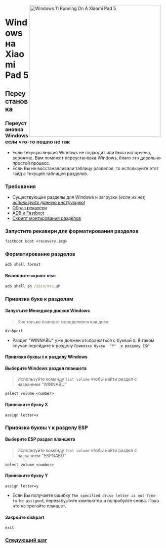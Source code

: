 ﻿<img align="right" src="https://raw.githubusercontent.com/erdilS/Port-Windows-11-Xiaomi-Pad-5/main/nabu.png" width="425" alt="Windows 11 Running On A Xiaomi Pad 5">


# Windows на Xiaomi Pad 5

## Переустановка
### Переустановка Windows если что-то пошло не так

- Если текущая версия Windows не подходит или была испорчена, вероятно, Вам поможет переустановка Windows, благо это довольно простой процесс.
- Если Вы не восстанавливали таблицу разделов, то используйте этот гайд с текущей таблицей разделов.

### Требования

- Существующие разделы для Windows и загрузки (*если их нет, [используйте данную инструкцию](/guide/Russian/partition-ru.md)*)
- [Образ рекавери](../../../../releases/tag/1.0)
- [ADB и Fastboot](https://developer.android.com/studio/releases/platform-tools)
- [Скрипт монтирования разделов](../../../../releases/tag/1.0)



### Запустите рекавери для форматирования разделов

```cmd
fastboot boot <recovery.img>
```

### Форматирование разделов

```cmd
adb shell format
```

#### Выполните скрипт msc

```cmd
adb shell sh /sbin/msc.sh
```

### Привязка букв к разделам
  

#### Запустите Менеджер дисков Windows

> Как только планшет определился как диск

```cmd
diskpart
```

- Раздел "WINNABU" уже должен отображаться с буквой `X`. В таком случае перейдите к разделу `Привязка буквы  "Y"  к разделу ESP`

#### Привязка буквы  `X`  к разделу Windows

#### Выберите Windows раздел планшета
> Используйте команду `list volume` чтобы найти раздел с названием "WINNABU"

```diskpart
select volume <number>
```

#### Привяжите букву X
```diskpart
assign letter=x
```

### Привязка буквы  `Y`  к разделу ESP

#### Выберите ESP раздел планшета
> Используйте команду `list volume` чтобы найти раздел с названием "ESPNABU"

```diskpart
select volume <number>
```

#### Привяжите букву Y

```diskpart
assign letter=y
```

- Если Вы получаете ошибку `The specified drive letter is not free to be assigned`, перезапустите компьютер и попробуйте снова. Пока что не трогайте планшет.

#### Закройте diskpart
```diskpart
exit
```


### [Следующий шаг](/guide/Russian/install-ru.md#установка-windows)
